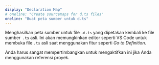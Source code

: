 ```yaml
---
display: "Declaration Map"
# oneline: "Create sourcemaps for d.ts files"
oneline: "Buat peta sumber untuk d.ts"
---
```


<!-- Generates a source map for `.d.ts` files which map back to the original `.ts` source file.
This will allow editors such as VS Code to go to the original `.ts` file when using features like _Go to Definition_. -->
Menghasilkan peta sumber untuk file `.d.ts` yang dipetakan kembali ke file sumber` .ts` asli.
Ini akan memungkinkan editor seperti VS Code untuk membuka file `.ts` asli saat menggunakan fitur seperti _Go to Definition_.

<!-- You should strongly consider turning this on if you're using project references. -->
Anda harus sangat mempertimbangkan untuk mengaktifkan ini jika Anda menggunakan referensi proyek.
